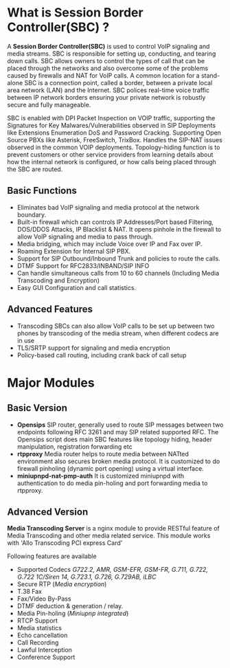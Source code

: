 # What is Session Border Controller(SBC) ? #

A **Session Border Controller(SBC)** is used to control VoIP signaling and media streams. SBC is responsible for setting up, conducting, and tearing down calls. SBC allows owners to control the types of call that can be placed through the networks and also overcome some of the problems caused by firewalls and NAT for VoIP calls. A common location for a stand-alone SBC is a connection point, called a border, between a private local area network (LAN) and the Internet. SBC polices real-time voice traffic between IP network borders ensuring your private network is robustly secure and fully manageable.

SBC is enabled with DPI Packet Inspection on VOIP traffic, supporting the Signatures for Key Malwares/Vulnerabilities observed in SIP Deployments like Extensions Enumeration DoS and Password Cracking. Supporting Open Source PBXs like Asterisk, FreeSwitch, TrixBox.
Handles the SIP-NAT issues observed in the common VOIP deployments.
Topology-hiding function is to prevent customers or other service providers from learning details about how the internal network is configured, or how calls being placed through the SBC are routed.

## Basic Functions ##

- Eliminates bad VoIP signaling and media protocol at the network boundary.
- Built-in firewall which can controls IP Addresses/Port based Filtering, DOS/DDOS Attacks, IP Blacklist & NAT. It opens pinhole in the firewall to allow VoIP signaling and media to pass through.
- Media bridging, which may include Voice over IP and Fax over IP.
- Roaming Extension for Internal SIP PBX.
- Support for SIP Outbound/Inbound Trunk and policies to route the calls.
- DTMF Support for RFC2833/INBAND/SIP INFO
- Can handle simultaneous calls from 10 to 60 channels (Including Media Transcoding and Encryption)
- Easy GUI Configuration and call statistics.

## Advanced Features ##

- Transcoding SBCs can also allow VoIP calls to be set up between two phones by transcoding of the media stream, when different codecs are in use
- TLS/SRTP support for signaling and media encryption
- Policy-based call routing, including crank back of call setup

# Major Modules #

## Basic Version ##
- **Opensips** SIP router, generally used to route SIP messages between two endpoints following RFC 3261 and may SIP related supported RFC. The Opensips script does main SBC features like topology hiding, header manipulation, registration forwarding etc
- **rtpproxy** Media router helps to route media between NATted environment also secures broken media protocol. It is customized to do firewall pinholing (dynamic port opening) using a virtual interface.
- **miniupnpd-nat-pmp-auth** It is customized miniupnpd with authentication to do media pin-holing and port forwarding media to rtpproxy.

## Advanced Version ##

**Media Transcoding Server** is a nginx module to provide RESTful feature of Media Transcoding and other media related service. This module works with 'Allo Transcoding PCI express Card'

Following features are available

* Supported Codecs *G722.2, AMR, GSM-EFR, GSM-FR, G.711, G.722, G.722 1C/Siren 14, G.723.1, G.726, G.729AB, iLBC*
* Secure RTP (*Media encryption*)
* T.38 Fax
* Fax/Video By-Pass
* DTMF deduction & generation / relay.
* Media Pin-holing (*Miniupnp integrated*)
* RTCP Support
* Media statistics
* Echo cancellation
* Call Recording
* Lawful Interception
* Conference Support
